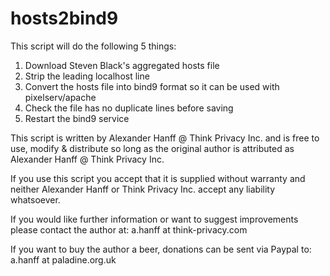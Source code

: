 hosts2bind9
===========

This script will do the following 5 things:
 1. Download Steven Black's aggregated hosts file
 2. Strip the leading localhost line
 3. Convert the hosts file into bind9 format so it can be used with pixelserv/apache
 4. Check the file has no duplicate lines before saving
 5. Restart the bind9 service

This script is written by Alexander Hanff @ Think Privacy Inc. and is free to use, modify & distribute so long as the original author is attributed as Alexander Hanff @ Think Privacy Inc.

If you use this script you accept that it is supplied without warranty and neither Alexander Hanff or Think Privacy Inc. accept any liability whatsoever.

If you would like further information or want to suggest improvements please contact the author at:
  a.hanff at think-privacy.com

If you want to buy the author a beer, donations can be sent via Paypal to:
  a.hanff at paladine.org.uk
